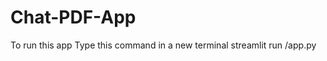 # Chat-PDF-App
To run this app
Type this command in a new terminal
streamlit run <director-name>/app.py
